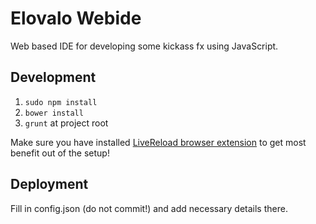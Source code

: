 # Elovalo Webide

Web based IDE for developing some kickass fx using JavaScript.

## Development

1. `sudo npm install`
2. `bower install`
3. `grunt` at project root

Make sure you have installed [LiveReload browser extension](http://feedback.livereload.com/knowledgebase/articles/86242-how-do-i-install-and-use-the-browser-extensions-) to get most benefit out of the setup!

## Deployment

Fill in config.json (do not commit!) and add necessary details there.

